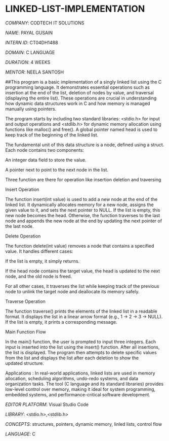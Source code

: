 # LINKED-LIST-IMPLEMENTATION

*COMPANY*: CODTECH IT SOLUTIONS

*NAME*: PAYAL GUSAIN

*INTERN ID*: CT04DH1488

*DOMAIN*: C LANGUAGE

*DURATION*: 4 WEEKS

*MENTOR*: NEELA SANTOSH

##This program is a basic implementation of a singly linked list using the C programming language. It demonstrates essential operations such as insertion at the end of the list, deletion of nodes by value, and traversal (displaying the entire list). These operations are crucial in understanding how dynamic data structures work in C and how memory is managed manually using pointers.

The program starts by including two standard libraries: <stdio.h> for input and output operations and <stdlib.h> for dynamic memory allocation using functions like malloc() and free(). A global pointer named head is used to keep track of the beginning of the linked list.

The fundamental unit of this data structure is a node, defined using a struct. Each node contains two components:

An integer data field to store the value.

A pointer next to point to the next node in the list.

Three function are there for operation like insertion deletion and traversing

Insert Operation

The function insert(int value) is used to add a new node at the end of the linked list. It dynamically allocates memory for a new node, assigns the given value to it, and sets the next pointer to NULL. If the list is empty, this new node becomes the head. Otherwise, the function traverses to the last node and appends the new node at the end by updating the next pointer of the last node.

Delete Operation

The function delete(int value) removes a node that contains a specified value. It handles different cases:

If the list is empty, it simply returns.

If the head node contains the target value, the head is updated to the next node, and the old node is freed.

For all other cases, it traverses the list while keeping track of the previous node to unlink the target node and deallocate its memory safely.


Traverse Operation

The function traverse() prints the elements of the linked list in a readable format. It displays the list in a linear arrow format (e.g., 1 -> 2 -> 3 -> NULL). If the list is empty, it prints a corresponding message.

Main Function Flow

In the main() function, the user is prompted to input three integers. Each input is inserted into the list using the insert() function. After all insertions, the list is displayed. The program then attempts to delete specific values from the list and displays the list after each deletion to show the updated structure.

Applications : In real-world applications, linked lists are used in memory allocation, scheduling algorithms, undo-redo systems, and data organization tasks. The tool (C language and its standard libraries) provides low-level control over memory, making it ideal for system programming, embedded systems, and performance-critical software development.

*EDITOR PLATFORM*: Visual Studio Code

*LIBRARY*: <stdio.h>,<stdlib.h>

*CONCEPTS*: structures, pointers, dynamic memory, linled lists, control flow

*LANGUAGE*: C

